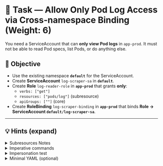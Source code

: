 # 🧩 Task — Allow Only Pod Log Access via Cross-namespace Binding (Weight: 6)

You need a ServiceAccount that can **only view Pod logs** in `app-prod`. It must not be able to read Pod specs, list Pods, or do anything else.

## 🎯 Objective
- Use the existing namespace **`default`** for the ServiceAccount.
- Create **ServiceAccount** `log-scraper-sa` in **`default`**.
- Create **Role** `log-reader-role` in **`app-prod`** that grants **only**:
  - `verbs: ["get"]`
  - `resources: ["pods/log"]` (subresource)
  - `apiGroups: [""]` (core)
- Create **RoleBinding** `log-scraper-binding` in **`app-prod`** that binds **Role → ServiceAccount `default/log-scraper-sa`**.


---

## 💡 Hints (expand)
<details><summary>Subresources Notes</summary>

🔑 **Subresources** in Kubernetes are special endpoints attached to main resources for specific actions (like `pods/log`, `pods/exec`, `deployments/scale`).
They let us grant **fine-grained permissions** instead of full access to the resource.
For example, giving `pods/log` access allows viewing logs without exposing the full Pod spec.
This helps follow the principle of **least privilege** and improves security.
Common uses include reading logs, exec into containers, scaling workloads, or updating status.

</details>

<details><summary>Imperative commands</summary>

```bash
kubectl create sa -n default log-scraper-sa

kubectl create role log-reader-role \
  -n app-prod \
  --verb=get \
  --resource=pods/log

kubectl create rolebinding log-scraper-binding \
  -n app-prod \
  --role=log-reader-role \
  --serviceaccount default:log-scraper-sa
```

</details>

<details> <summary>Impersonation test</summary>
  
```bash 
# positive (in app-prod, subresource=log)
kubectl auth can-i -n app-prod get pods --subresource=log \
  --as=system:serviceaccount:default:log-scraper-sa

# negatives
kubectl auth can-i -n app-prod get pods \
  --as=system:serviceaccount:default:log-scraper-sa

kubectl auth can-i -n app-prod list pods --subresource=log \
  --as=system:serviceaccount:default:log-scraper-sa

kubectl auth can-i -n default get pods --subresource=log \
  --as=system:serviceaccount:default:log-scraper-sa
```
</details>


<details><summary>Minimal YAML (optional)</summary>

```yaml
apiVersion: v1
kind: ServiceAccount
metadata:
  name: log-scraper-sa
  namespace: default
---
apiVersion: rbac.authorization.k8s.io/v1
kind: Role
metadata:
  name: log-reader-role
  namespace: app-prod
rules:
- apiGroups: [""]
  resources: ["pods/log"]
  verbs: ["get"]
---
apiVersion: rbac.authorization.k8s.io/v1
kind: RoleBinding
metadata:
  name: log-scraper-binding
  namespace: app-prod
roleRef:
  apiGroup: rbac.authorization.k8s.io
  kind: Role
  name: log-reader-role
subjects:
- kind: ServiceAccount
  name: log-scraper-sa
  namespace: default
```

</details>

